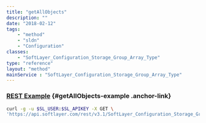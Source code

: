 ```yaml
---
title: "getAllObjects"
description: ""
date: "2018-02-12"
tags:
    - "method"
    - "sldn"
    - "Configuration"
classes:
    - "SoftLayer_Configuration_Storage_Group_Array_Type"
type: "reference"
layout: "method"
mainService : "SoftLayer_Configuration_Storage_Group_Array_Type"
---
```


### [REST Example](#getAllObjects-example) <a href="/article/rest/"><i class="fas fa-question"></i></a> {#getAllObjects-example .anchor-link} 
```bash
curl -g -u $SL_USER:$SL_APIKEY -X GET \
'https://api.softlayer.com/rest/v3.1/SoftLayer_Configuration_Storage_Group_Array_Type/getAllObjects'
```
